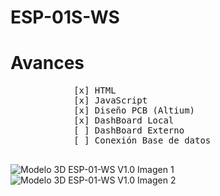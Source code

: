 <div>
    <div>
        <H1>ESP-01S-WS</H1>
    </div>    
    <div>
        <H1>Avances</H1>
        <pre style = "color:write">
            [x] HTML
            [x] JavaScript
            [x] Diseño PCB (Altium)
            [x] DashBoard Local
            [ ] DashBoard Externo
            [ ] Conexión Base de datos
        </pre>
    </div>    
    <div>
        <img src="Diseño/ESP-01S-WS/Img/Capturas/01.jpeg" alt="Modelo 3D ESP-01-WS V1.0 Imagen 1">        
        <img src="Diseño/ESP-01S-WS/Img/Capturas/02.jpeg" alt="Modelo 3D ESP-01-WS V1.0 Imagen 2">      
    </div>
</div>